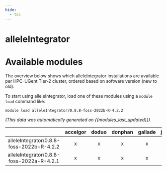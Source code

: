 ```yaml
---
hide:
  - toc
---
```


alleleIntegrator
================

# Available modules


The overview below shows which alleleIntegrator installations are available per HPC-UGent Tier-2 cluster, ordered based on software version (new to old).

To start using alleleIntegrator, load one of these modules using a `module load` command like:

```shell
module load alleleIntegrator/0.8.8-foss-2022b-R-4.2.2
```

*(This data was automatically generated on {{modules_last_updated}})*  

| |accelgor|doduo|donphan|gallade|joltik|shinx|skitty|
| :---: | :---: | :---: | :---: | :---: | :---: | :---: | :---: |
|alleleIntegrator/0.8.8-foss-2022b-R-4.2.2|x|x|x|x|-|-|-|
|alleleIntegrator/0.8.8-foss-2022a-R-4.2.1|x|x|x|x|-|-|-|
